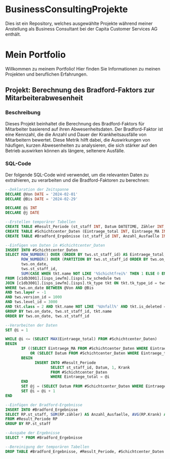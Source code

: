   # BusinessConsultingProjekte
Dies ist ein Repository, welches ausgewählte Projekte während meiner Anstellung als Business Consultant bei der Capita Customer Services AG enthält.

# Mein Portfolio

Willkommen zu meinem Portfolio! Hier finden Sie Informationen zu meinen Projekten und beruflichen Erfahrungen.

## Projekt: Berechnung des Bradford-Faktors zur Mitarbeiterabwesenheit

### Beschreibung
Dieses Projekt beinhaltet die Berechnung des Bradford-Faktors für Mitarbeiter basierend auf ihren Abwesenheitsdaten. Der Bradford-Faktor ist eine Kennzahl, die die Anzahl und Dauer der Krankheitsausfälle von Mitarbeitern bewertet. Diese Metrik hilft dabei, die Auswirkungen von häufigen, kurzen Abwesenheiten zu analysieren, die sich stärker auf den Betrieb auswirken können als längere, seltenere Ausfälle.

### SQL-Code
Der folgende SQL-Code wird verwendet, um die relevanten Daten zu extrahieren, zu verarbeiten und die Bradford-Faktoren zu berechnen:

```sql
--Deklaration der Zeitspanne
DECLARE @Von DATE = '2024-02-01'
DECLARE @Bis DATE = '2024-02-29'

DECLARE @i INT
DECLARE @j DATE

--Erstellen temporärer Tabellen
CREATE TABLE #Result_Periode (st_staff INT, Datum DATETIME, Zähler INT, Krank INT)
CREATE TABLE #Schichtcenter_Daten (Eintraege_total INT, Eintraege_MA INT, Datum DATETIME, st_staff_id INT, Krank INT)
CREATE TABLE #Bradford_Ergebnisse (st_staff_id INT, Anzahl_Ausfaelle INT, Anzahl_Fehltage INT)

--Einfügen von Daten in #Schichtcenter_Daten
INSERT INTO #Schichtcenter_Daten
SELECT ROW_NUMBER() OVER (ORDER BY tws.st_staff_id) AS Eintraege_total,
       ROW_NUMBER() OVER (PARTITION BY tws.st_staff_id ORDER BY tws.on_date, tws.st_staff_id) AS Eintraege_MA,
       tws.on_date,
       tws.st_staff_id,
       SUM(CASE WHEN tkt.name NOT LIKE '%Schichtfrei%' THEN 1 ELSE 0 END) OVER (PARTITION BY tws.st_staff_id) AS Anzahl_Krank
FROM [c1db3001].[isps_iewfm].[isps].tw_schedule tws
JOIN [c1db3001].[isps_iewfm].[isps].tk_type tkt ON tkt.tk_type_id = tws.ref_id
WHERE tws.on_date BETWEEN @Von AND @Bis 
AND tws.layer = -1 
AND tws.version_id = 1000 
AND tws.level_id = 3000
AND tkt.class = 2 AND tkt.name NOT LIKE '%Unfall%' AND tkt.is_deleted = 0
GROUP BY tws.on_date, tws.st_staff_id, tkt.name
ORDER BY tws.on_date, tws.st_staff_id

--Verarbeiten der Daten
SET @i = 1

WHILE @i <= (SELECT MAX(Eintraege_total) FROM #Schichtcenter_Daten)
BEGIN
       IF ((SELECT Eintraege_MA FROM #Schichtcenter_Daten WHERE Eintraege_total = @i) = 1 
           OR (SELECT Datum FROM #Schichtcenter_Daten WHERE Eintraege_total = @i) <> DATEADD(DAY,1,@j))
       BEGIN
             INSERT INTO #Result_Periode
                    SELECT st_staff_id, Datum, 1, Krank 
                    FROM #Schichtcenter_Daten 
                    WHERE Eintraege_total = @i
       END
       SET @j = (SELECT Datum FROM #Schichtcenter_Daten WHERE Eintraege_total = @i)
       SET @i = @i + 1
END

--Einfügen der Bradford-Ergebnisse
INSERT INTO #Bradford_Ergebnisse
SELECT RP.st_staff, SUM(RP.zähler) AS Anzahl_Ausfaelle, AVG(RP.Krank) AS Anzahl_Fehltage 
FROM #Result_Periode RP 
GROUP BY RP.st_staff

--Ausgabe der Ergebnisse
SELECT * FROM #Bradford_Ergebnisse

--Bereinigung der temporären Tabellen
DROP TABLE #Bradford_Ergebnisse, #Result_Periode, #Schichtcenter_Daten
```

